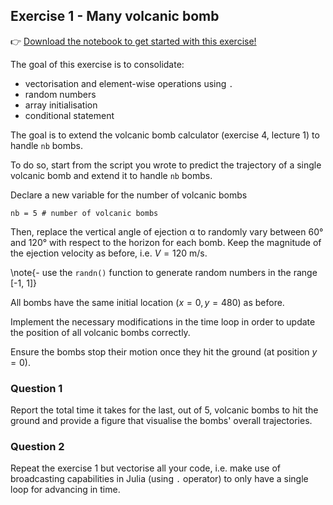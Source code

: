 <!--This file was generated, do not modify it.-->
## Exercise 1 - **Many volcanic bomb**

👉 [Download the notebook to get started with this exercise!](https://github.com/eth-vaw-glaciology/course-101-0250-00/blob/main/notebooks/lecture2_ex1.ipynb)

The goal of this exercise is to consolidate:
- vectorisation and element-wise operations using `.`
- random numbers
- array initialisation
- conditional statement

The goal is to extend the volcanic bomb calculator (exercise 4, lecture 1) to handle `nb` bombs.

To do so, start from the script you wrote to predict the trajectory of a single volcanic bomb and extend it to handle `nb` bombs.

Declare a new variable for the number of volcanic bombs

```julia:ex1
nb = 5 # number of volcanic bombs
```

Then, replace the vertical angle of ejection α to randomly vary between 60° and 120° with respect to the horizon for each bomb. Keep the magnitude of the ejection velocity as before, i.e. $V=120$ m/s.

\note{- use the `randn()` function to generate random numbers in the range [-1, 1]}

All bombs have the same initial location $(x=0, y=480)$ as before.

Implement the necessary modifications in the time loop in order to update the position of all volcanic bombs correctly.

Ensure the bombs stop their motion once they hit the ground (at position $y=0$).

### Question 1

Report the total time it takes for the last, out of 5, volcanic bombs to hit the ground and provide a figure that visualise the bombs' overall trajectories.

### Question 2

Repeat the exercise 1 but vectorise all your code, i.e. make use of broadcasting capabilities in Julia (using `.` operator) to only have a single loop for advancing in time.


